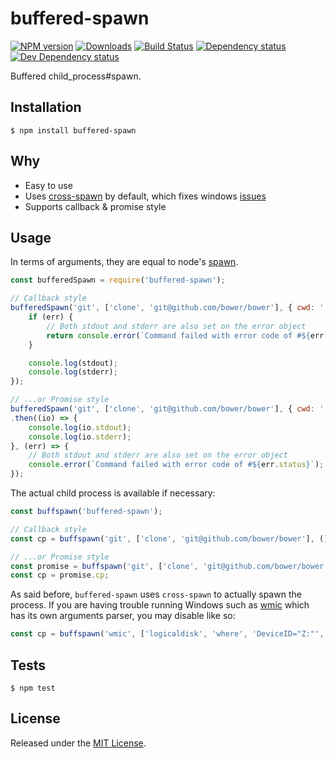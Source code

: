 # buffered-spawn

[![NPM version][npm-image]][npm-url] [![Downloads][downloads-image]][npm-url] [![Build Status][travis-image]][travis-url] [![Dependency status][david-dm-image]][david-dm-url] [![Dev Dependency status][david-dm-dev-image]][david-dm-dev-url]

[npm-url]:https://npmjs.org/package/buffered-spawn
[downloads-image]:http://img.shields.io/npm/dm/buffered-spawn.svg
[npm-image]:http://img.shields.io/npm/v/buffered-spawn.svg
[travis-url]:https://travis-ci.org/IndigoUnited/node-buffered-spawn
[travis-image]:http://img.shields.io/travis/IndigoUnited/node-buffered-spawn/master.svg
[david-dm-url]:https://david-dm.org/IndigoUnited/node-buffered-spawn
[david-dm-image]:https://img.shields.io/david/IndigoUnited/node-buffered-spawn.svg
[david-dm-dev-url]:https://david-dm.org/IndigoUnited/node-buffered-spawn#info=devDependencies
[david-dm-dev-image]:https://img.shields.io/david/dev/IndigoUnited/node-buffered-spawn.svg

Buffered child_process#spawn.


## Installation

`$ npm install buffered-spawn`


## Why

- Easy to use
- Uses [cross-spawn](http://github.com/IndigoUnited/node-cross-spawn) by default, which fixes windows [issues](https://github.com/joyent/node/issues/2318)
- Supports callback & promise style


## Usage

In terms of arguments, they are equal to node's [spawn](http://nodejs.org/api/child_process.html#child_process_child_process_spawn_command_args_options).

```js
const bufferedSpawn = require('buffered-spawn');

// Callback style
bufferedSpawn('git', ['clone', 'git@github.com/bower/bower'], { cwd: '.' }, (err, stdout, stderr) => {
    if (err) {
        // Both stdout and stderr are also set on the error object
        return console.error(`Command failed with error code of #${err.status}`);
    }

    console.log(stdout);
    console.log(stderr);
});

// ...or Promise style
bufferedSpawn('git', ['clone', 'git@github.com/bower/bower'], { cwd: '.' })
.then((io) => {
    console.log(io.stdout);
    console.log(io.stderr);
}, (err) => {
    // Both stdout and stderr are also set on the error object
    console.error(`Command failed with error code of #${err.status}`);
});
```

The actual child process is available if necessary:

```js
const buffspawn('buffered-spawn');

// Callback style
const cp = buffspawn('git', ['clone', 'git@github.com/bower/bower'], () => {}};

// ...or Promise style
const promise = buffspawn('git', ['clone', 'git@github.com/bower/bower']);
const cp = promise.cp;
```

As said before, `buffered-spawn` uses `cross-spawn` to actually spawn the process. If you are having trouble running Windows such as [wmic](https://msdn.microsoft.com/en-us/library/bb742610.aspx) which has its own arguments parser, you may disable like so:

```js
const cp = buffspawn('wmic', ['logicaldisk', 'where', 'DeviceID="Z:"', 'get' 'freeSpace,size'], { crossSpawn: false }, () => {}};
```

## Tests

`$ npm test`


## License

Released under the [MIT License](http://www.opensource.org/licenses/mit-license.php).
